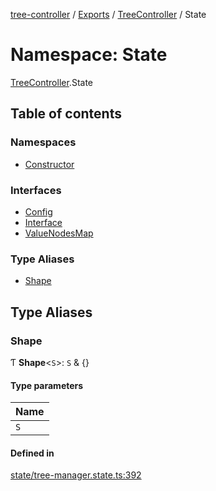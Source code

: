 [tree-controller](../README.md) / [Exports](../modules.md) / [TreeController](TreeController.md) / State

# Namespace: State

[TreeController](TreeController.md).State

## Table of contents

### Namespaces

- [Constructor](TreeController.State.Constructor.md)

### Interfaces

- [Config](../interfaces/TreeController.State.Config.md)
- [Interface](../interfaces/TreeController.State.Interface.md)
- [ValueNodesMap](../interfaces/TreeController.State.ValueNodesMap.md)

### Type Aliases

- [Shape](TreeController.State.md#shape)

## Type Aliases

### Shape

Ƭ **Shape**<`S`\>: `S` & {}

#### Type parameters

| Name |
| :------ |
| `S` |

#### Defined in

[state/tree-manager.state.ts:392](https://github.com/aexklon/tree-controller/blob/2573bbd/src/state/tree-manager.state.ts#L392)
